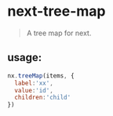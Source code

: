 # next-tree-map
> A tree map for next.

## usage:
```js
nx.treeMap(items, {
  label:'xx',
  value:'id',
  children:'child'
})
```
